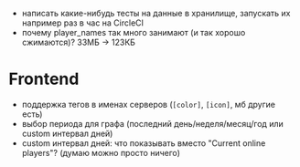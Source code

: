 * написать какие-нибудь тесты на данные в хранилище, запускать их например раз в час на CircleCI
* почему player_names так много занимают (и так хорошо сжимаются)? 33МБ → 123КБ

# Frontend
* поддержка тегов в именах серверов (`[color]`, `[icon]`, мб другие есть)
* выбор периода для графа (последний день/неделя/месяц/год или custom интервал дней)
* custom интервал дней: что показывать вместо "Current online players"? (думаю можно просто ничего)
